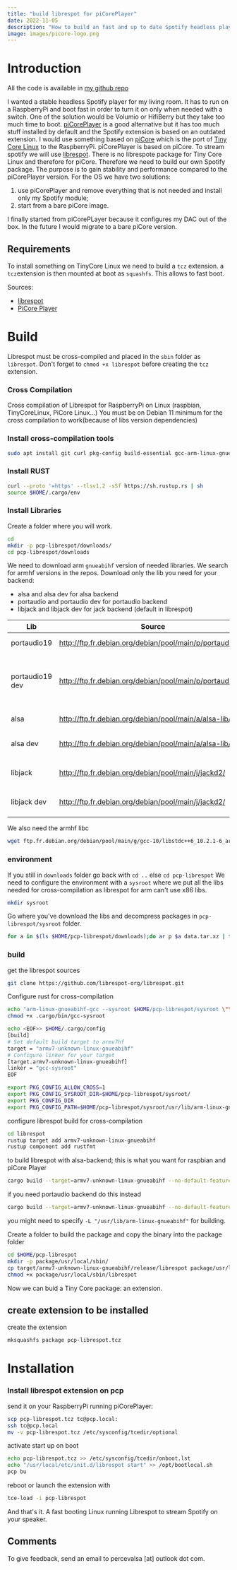 ```yaml
---
title: "build librespot for piCorePlayer"
date: 2022-11-05
description: "How to build an fast and up to date Spotify headless player for Raspberry Pi"
image: images/picore-logo.png
---
```


# Introduction

All the code is available in [my github repo](https://github.com/PercevalSA/pcp-librespot) 

I wanted a stable headless Spotify player for my living room. It has to run on a RaspberryPi and boot fast in order to turn it on only when needed with a switch.
One of the solution would be Volumio or HifiBerry but they take too much time to boot. [piCorePlayer](https://www.picoreplayer.org/) is a good alternative but it has too much stuff installed by default and the Spotify extension is based on an outdated extension. I would use something based on [piCore](https://iotbyhvm.ooo/picore-tiny-core-linux-on-raspberry-pi/) which is the port of [Tiny Core Linux](http://www.tinycorelinux.net/) to the RaspberryPi. piCorePlayer is based on piCore. 
To stream spotify we will use [librespot](https://github.com/librespot-org/librespot). There is no librespote package for Tiny Core Linux and therefore for piCore. Therefore we need to build our own Spotify package. The purpose is to gain stability and performance compared to the piCorePlayer version. 
For the OS we have two solutions: 
1. use piCorePlayer and remove everything that is not needed and install only my Spotify module;
2. start from a bare piCore image. 

I finally started from piCorePLayer because it configures my DAC out of the box. In the future I would migrate to a bare piCore version.

## Requirements

To install something on TinyCore Linux we need to build a `tcz` extension. a `tcz`extension is then mounted at boot as `squashfs`. This allows to fast boot. 

Sources:
- [librespot](https://github.com/librespot-org/librespot)
- [PiCore Player](https://www.picoreplayer.org) 


# Build

Librespot must be cross-compiled and placed in the `sbin` folder as `librespot`. Don't forget to `chmod +x librespot` before creating the `tcz` extension.

### Cross Compilation
Cross compilation of Librespot for RaspberryPi on Linux (raspbian, TinyCoreLinux, PiCore Linux...)
You must be on Debian 11 minimum for the cross compilation to work(because of libs version dependencies)

### Install cross-compilation tools

```bash
sudo apt install git curl pkg-config build-essential gcc-arm-linux-gnueabihf lib32stdc++6 libstdc++6:armhf
```

### Install RUST
```bash
curl --proto '=https' --tlsv1.2 -sSf https://sh.rustup.rs | sh
source $HOME/.cargo/env
```

### Install Libraries

Create a folder where you will work.
```bash
cd 
mkdir -p pcp-librespot/downloads/
cd pcp-librespot/downloads
```

We need to download arm `gnueabihf` version of needed libraries. We search for armhf versions in the repos. Download only the lib you need for your  backend:
 * alsa and alsa dev for alsa backend
 * portaudio and portaudio dev for portaudio backend
 * libjack and libjack dev for jack backend (default in librespot)

| Lib             | Source                                                   | Name of package                                                                    |
| --------------- | -------------------------------------------------------- | ---------------------------------------------------------------------------------- |
| portaudio19     | http://ftp.fr.debian.org/debian/pool/main/p/portaudio19/ | libportaudio2_19.6.0-1.1_armhf.deb                                                 |
| portaudio19 dev | http://ftp.fr.debian.org/debian/pool/main/p/portaudio19/ | portaudio19-dev_19.6.0-1+deb10u1_armhf.deb or portaudio19-dev_19.6.0-1.1_armhf.deb |
| alsa            | http://ftp.fr.debian.org/debian/pool/main/a/alsa-lib/    | libasound2_1.2.4-1.1_armhf.deb                                                     |
| alsa dev        | http://ftp.fr.debian.org/debian/pool/main/a/alsa-lib/    | libasound2-dev_1.2.4-1.1_armhf.deb                                                 |
| libjack         | http://ftp.fr.debian.org/debian/pool/main/j/jackd2/      | libjack-jackd2-0_1.9.17~dfsg-1_armhf.deb                                           |
| libjack dev     | http://ftp.fr.debian.org/debian/pool/main/j/jackd2/      | libjack-jackd2-dev_1.9.17~dfsg-1_armhf.deb                                         |

We also need the armhf libc 
```bash
wget ftp.fr.debian.org/debian/pool/main/g/gcc-10/libstdc++6_10.2.1-6_armhf.deb
```


### environment

If you still in `downloads` folder go back with `cd ..` else `cd pcp-librespot`
We need to configure the environment with a `sysroot` where we put all the libs needed for cross-compilation as librespot for arm can't use x86 libs.
```bash
mkdir sysroot
```
Go where you've download the libs and decompress packages in `pcp-librespot/sysroot` folder.
```bash
for a in $(ls $HOME/pcp-librespot/downloads);do ar p $a data.tar.xz | tar -xv -J -C $HOME/pcp-librespot/sysroot;done
```

### build
get the librespot sources
```bash
git clone https://github.com/librespot-org/librespot.git
```

Configure rust for cross-compilation
```bash
echo "arm-linux-gnueabihf-gcc --sysroot $HOME/pcp-librespot/sysroot \"\$@\"" >> ./cargo/bin/gcc-sysroot
chmod +x .cargo/bin/gcc-sysroot 

echo <EOF>> $HOME/.cargo/config
[build]
# Set default build target to armv7hf
target = "armv7-unknown-linux-gnueabihf"
# Configure linker for your target
[target.armv7-unknown-linux-gnueabihf]
linker = "gcc-sysroot"
EOF

export PKG_CONFIG_ALLOW_CROSS=1
export PKG_CONFIG_SYSROOT_DIR=$HOME/pcp-librespot/sysroot/
export PKG_CONFIG_DIR
export PKG_CONFIG_PATH=$HOME/pcp-librespot/sysroot/usr/lib/arm-linux-gnueabihf/pkgconfig/
```

configure librespot build for cross-compilation
```bash
cd librespot
rustup target add armv7-unknown-linux-gnueabihf
rustup component add rustfmt
```

to build librespot with alsa-backend; this is what you want for raspbian and piCore Player
```bash
cargo build --target=armv7-unknown-linux-gnueabihf --no-default-features --features "alsa-backend"
```

if you need portaudio backend do this instead
```bash
cargo build --target=armv7-unknown-linux-gnueabihf --no-default-features --features "portaudio-backend"
```

you might need to specify  `-L "/usr/lib/arm-linux-gnueabihf"` for building.


Create a folder to build the package and copy the binary into the package folder
```bash
cd $HOME/pcp-librespot
mkdir -p package/usr/local/sbin/
cp target/armv7-unknown-linux-gnueabihf/release/librespot package/usr/local/sbin/
chmod +x package/usr/local/sbin/librespot
```
Now we can buid a Tiny Core package: an extension.

## create extension to be installed

create the extension
```bash
mksquashfs package pcp-librespot.tcz
```

# Installation

### Install librespot extension on pcp

send it on your RaspberryPi running piCorePlayer:
```bash
scp pcp-librespot.tcz tc@pcp.local:
ssh tc@pcp.local
mv -v pcp-librespot.tcz /etc/sysconfig/tcedir/optional
```
activate start up on boot
```bash
echo pcp-librespot.tcz >> /etc/sysconfig/tcedir/onboot.lst
echo "/usr/local/etc/init.d/librespot start" >> /opt/bootlocal.sh 
pcp bu
```

reboot or launch the extension with
```bash
tce-load -i pcp-librespot
```

And that's it. A fast booting Linux running Librespot to stream Spotify on your speaker.

## Comments

To give feedback, send an email to percevalsa [at] outlook dot com.